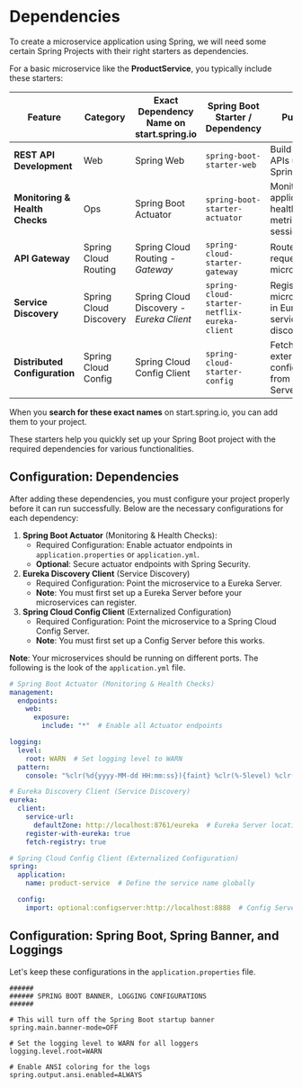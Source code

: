 # Dependencies

To create a microservice application using Spring, we will need some certain Spring Projects with their right starters as dependencies.

For a basic microservice like the **ProductService**, you typically include these starters:

| **Feature**                  | **Category**               | **Exact Dependency Name on start.spring.io** | **Spring Boot Starter / Dependency** | **Purpose** |
|------------------------------|---------------------------|----------------------------------------------|--------------------------------------|------------|
| **REST API Development**      | Web                       | Spring Web                                  | `spring-boot-starter-web`          | Build RESTful APIs using Spring MVC |
| **Monitoring & Health Checks** | Ops                       | Spring Boot Actuator                        | `spring-boot-starter-actuator`     | Monitor application health, metrics, and sessions |
| **API Gateway**               | Spring Cloud Routing      | Spring Cloud Routing - *Gateway*                                     | `spring-cloud-starter-gateway`     | Route API requests to microservices |
| **Service Discovery**         | Spring Cloud Discovery    | Spring Cloud Discovery - *Eureka Client*                     | `spring-cloud-starter-netflix-eureka-client` | Register microservices in Eureka for service discovery |
| **Distributed Configuration** | Spring Cloud Config       | Spring Cloud Config Client                               | `spring-cloud-starter-config`      | Fetch externalized configuration from Config Server |

When you **search for these exact names** on start.spring.io, you can add them to your project.

These starters help you quickly set up your Spring Boot project with the required dependencies for various functionalities.

## Configuration: Dependencies

After adding these dependencies, you must configure your project properly before it can run successfully. Below are the necessary configurations for each dependency:

1. **Spring Boot Actuator** (Monitoring & Health Checks):
     + Required Configuration: Enable actuator endpoints in `application.properties` or `application.yml`.
     + **Optional**: Secure actuator endpoints with Spring Security.
2. **Eureka Discovery Client** (Service Discovery)
     + Required Configuration: Point the microservice to a Eureka Server.
     + **Note**: You must first set up a Eureka Server before your microservices can register.
3. **Spring Cloud Config Client** (Externalized Configuration)
     + Required Configuration: Point the microservice to a Spring Cloud Config Server.
     + **Note**: You must first set up a Config Server before this works.

**Note**: Your microservices should be running on different ports. The following is the look of the `application.yml` file.

```yml
# Spring Boot Actuator (Monitoring & Health Checks)
management:
  endpoints:
    web:
      exposure:
        include: "*"  # Enable all Actuator endpoints

logging:
  level:
    root: WARN  # Set logging level to WARN
  pattern:
    console: "%clr(%d{yyyy-MM-dd HH:mm:ss}){faint} %clr(%-5level) %clr([%thread]){cyan} %clr(%logger{36}){magenta} - %msg%n"

# Eureka Discovery Client (Service Discovery)
eureka:
  client:
    service-url:
      defaultZone: http://localhost:8761/eureka  # Eureka Server location
    register-with-eureka: true
    fetch-registry: true

# Spring Cloud Config Client (Externalized Configuration)
spring:
  application:
    name: product-service  # Define the service name globally

  config:
    import: optional:configserver:http://localhost:8888  # Config Server location
```

## Configuration: Spring Boot, Spring Banner, and Loggings

Let's keep these configurations in the `application.properties` file.

```properties
######
###### SPRING BOOT BANNER, LOGGING CONFIGURATIONS
######

# This will turn off the Spring Boot startup banner
spring.main.banner-mode=OFF

# Set the logging level to WARN for all loggers
logging.level.root=WARN

# Enable ANSI coloring for the logs
spring.output.ansi.enabled=ALWAYS
```

